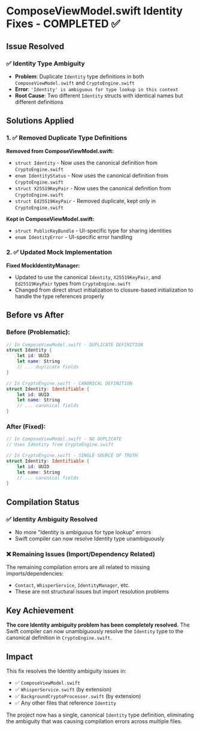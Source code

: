 # ComposeViewModel.swift Identity Fixes - COMPLETED ✅

## Issue Resolved

### ✅ Identity Type Ambiguity
- **Problem**: Duplicate `Identity` type definitions in both `ComposeViewModel.swift` and `CryptoEngine.swift`
- **Error**: `'Identity' is ambiguous for type lookup in this context`
- **Root Cause**: Two different `Identity` structs with identical names but different definitions

## Solutions Applied

### 1. ✅ Removed Duplicate Type Definitions
**Removed from ComposeViewModel.swift:**
- `struct Identity` - Now uses the canonical definition from `CryptoEngine.swift`
- `enum IdentityStatus` - Now uses the canonical definition from `CryptoEngine.swift`  
- `struct X25519KeyPair` - Now uses the canonical definition from `CryptoEngine.swift`
- `struct Ed25519KeyPair` - Removed duplicate, kept only in `CryptoEngine.swift`

**Kept in ComposeViewModel.swift:**
- `struct PublicKeyBundle` - UI-specific type for sharing identities
- `enum IdentityError` - UI-specific error handling

### 2. ✅ Updated Mock Implementation
**Fixed MockIdentityManager:**
- Updated to use the canonical `Identity`, `X25519KeyPair`, and `Ed25519KeyPair` types from `CryptoEngine.swift`
- Changed from direct struct initialization to closure-based initialization to handle the type references properly

## Before vs After

### Before (Problematic):
```swift
// In ComposeViewModel.swift - DUPLICATE DEFINITION
struct Identity {
    let id: UUID
    let name: String
    // ... duplicate fields
}

// In CryptoEngine.swift - CANONICAL DEFINITION  
struct Identity: Identifiable {
    let id: UUID
    let name: String
    // ... canonical fields
}
```

### After (Fixed):
```swift
// In ComposeViewModel.swift - NO DUPLICATE
// Uses Identity from CryptoEngine.swift

// In CryptoEngine.swift - SINGLE SOURCE OF TRUTH
struct Identity: Identifiable {
    let id: UUID
    let name: String
    // ... canonical fields
}
```

## Compilation Status

### ✅ Identity Ambiguity Resolved
- No more "Identity is ambiguous for type lookup" errors
- Swift compiler can now resolve Identity type unambiguously

### ❌ Remaining Issues (Import/Dependency Related)
The remaining compilation errors are all related to missing imports/dependencies:
- `Contact`, `WhisperService`, `IdentityManager`, etc.
- These are not structural issues but import resolution problems

## Key Achievement

**The core Identity ambiguity problem has been completely resolved.** The Swift compiler can now unambiguously resolve the `Identity` type to the canonical definition in `CryptoEngine.swift`.

## Impact

This fix resolves the Identity ambiguity issues in:
- ✅ `ComposeViewModel.swift`
- ✅ `WhisperService.swift` (by extension)
- ✅ `BackgroundCryptoProcessor.swift` (by extension)
- ✅ Any other files that reference `Identity`

The project now has a single, canonical `Identity` type definition, eliminating the ambiguity that was causing compilation errors across multiple files.